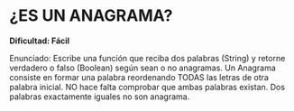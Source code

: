 # ¿ES UN ANAGRAMA?
**Dificultad: Fácil**

Enunciado: Escribe una función que reciba dos palabras (String) y retorne verdadero o falso (Boolean) según sean o no anagramas.
Un Anagrama consiste en formar una palabra reordenando TODAS las letras de otra palabra inicial.
NO hace falta comprobar que ambas palabras existan.
Dos palabras exactamente iguales no son anagrama.